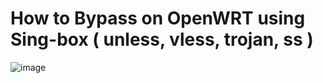 # How to Bypass on OpenWRT using Sing-box ( unless, vless, trojan, ss )

![image](https://github.com/rezconf/Sing-box/assets/39160983/2472b127-ec6a-47df-9a4b-4863c1b48835)

